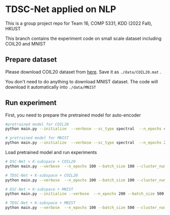# TDSC-Net applied on NLP

This is a group project repo for Team 16, COMP 5331, KDD (2022 Fall), HKUST

This branch contains the experiment code on small scale dataset including COIL20 and MNIST

## Prepare dataset

Please download COIL20 dataset from [here](https://github.com/panji530/Deep-subspace-clustering-networks/blob/master/Data/COIL20.mat). Save it as `./data/COIL20.mat` .

You don't need to do anything to download MNIST dataset. The code will download it automatically into `./data/MNIST`

## Run experiment

First, you need to prepare the pretrained model for auto-encoder

```bash
#pretrained model for COIL20
python main.py --initialize  --verbose --sc_type spectral  --n_epochs 400 --batch_size -1 --cluster_num 20 --data_type coil20 --data_num -1 --dim_subspace 12 

# pretrained model for MNIST
python main.py --initialize  --verbose --sc_type spectral  --n_epochs 200 --batch_size 500 --cluster_num 10 --data_type mnist --data_num 4000 --dim_subspace 12 

```

Load pretrained model and run experiments
```bash
# DSC-Net + K-subspace + COIL20
python main.py --verbose  --n_epochs 100 --batch_size 100 --cluster_num 20 --data_type coil20 --sc_type kfactor --gamma1 1.0 --data_num -1 --dim_subspace 12

# TDSC-Net + K-subspace + COIL20
python main.py --verbose  --n_epochs 100 --batch_size 100 --cluster_num 20 --data_type coil20 --sc_type kfactor --gamma1 1.0 --gamma2 1.0 --data_num -1 --dim_subspace 12 --loss_type triplet 

# DSC-Net + K-subspace + MNIST
python main.py --initialize --verbose  --n_epochs 200 --batch_size 500 --cluster_num 10 --data_type mnist --sc_type kfactor --data_num -1 --dim_subspace 12

# TDSC-Net + K-subspace + MNIST 
python main.py --verbose  --n_epochs 100 --batch_size 500 --cluster_num 10 --data_type mnist --sc_type kfactor --gamma1 0.1 --data_num 50000 --dim_subspace 12 --loss_type triplet
```